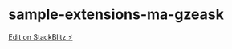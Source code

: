 # sample-extensions-ma-gzeask

[Edit on StackBlitz ⚡️](https://stackblitz.com/edit/sample-extensions-ma-gzeask)